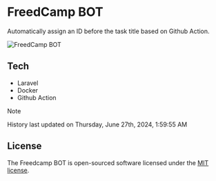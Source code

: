 # FreedCamp BOT

Automatically assign an ID before the task title based on Github Action.

![FreedCamp BOT](https://repository-images.githubusercontent.com/737932867/7d34798b-2680-471c-b089-a78a718d3d6a)

## Tech

- Laravel
- Docker
- Github Action

> [!NOTE]  
> History last updated on Thursday, June 27th, 2024, 1:59:55 AM

## License

The Freedcamp BOT is open-sourced software licensed under the [MIT license](https://opensource.org/licenses/MIT).
